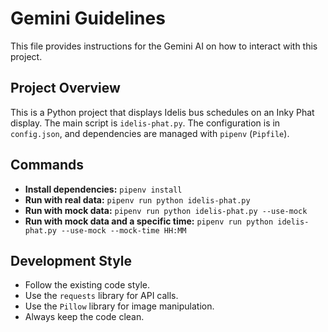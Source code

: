 # Gemini Guidelines

This file provides instructions for the Gemini AI on how to interact with this project.

## Project Overview

This is a Python project that displays Idelis bus schedules on an Inky Phat display. The main script is `idelis-phat.py`. The configuration is in `config.json`, and dependencies are managed with `pipenv` (`Pipfile`).

## Commands

*   **Install dependencies:** `pipenv install`
*   **Run with real data:** `pipenv run python idelis-phat.py`
*   **Run with mock data:** `pipenv run python idelis-phat.py --use-mock`
*   **Run with mock data and a specific time:** `pipenv run python idelis-phat.py --use-mock --mock-time HH:MM`

## Development Style

*   Follow the existing code style.
*   Use the `requests` library for API calls.
*   Use the `Pillow` library for image manipulation.
*   Always keep the code clean.